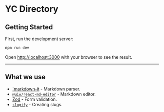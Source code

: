 # YC Directory


## Getting Started

First, run the development server:

```bash
npm run dev
```

Open [http://localhost:3000](http://localhost:3000) with your browser to see the result.

---
## What we use

- [`markdown-it](https://www.npmjs.com/package/markdown-it) - Markdown parser.
- [`@uiw/react-md-editor`](https://uiwjs.github.io/react-md-editor/) - Markdown editor.
- [Zod](https://zod.dev/) - Form validation.
- [`slugify`](https://www.npmjs.com/package/slugify) - Creating slugs.